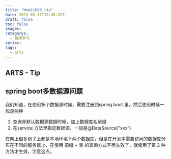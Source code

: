 ```yaml
---
title: "Week1006_tip"
date: 2023-03-31T15:45:32Z
draft: false 
toc: false
images:
categorys:
  - 每周学习
series:
tags:
  - arts 
---
```


## ARTS - Tip

## spring boot多数据源问题

我们知道，在使用多个数据源时候，需要注册到spring boot 里，然后使用时候一般是两种

1. 查询非默认数据源数据时候，加上数据库名前缀
2. 在service 方法里指定数据源，一般是@DataSource("xxx")


在网上很多例子上都是本地环境下两个数据库，但是在开发中需要访问的数据库分布在不同的服务器上，在使用 前缀 + 表 的查询方式不再生效了，就使用了第 2 种方法才生效，注意这点。